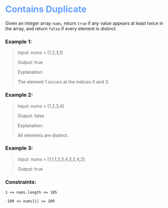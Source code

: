 
# <span style="color: #69a2ff;">Contains Duplicate</span>  

Given an integer array `nums`, return `true` if any value appears at least twice in the array, and return `false` if every element is distinct.

 

### Example 1:

> Input: nums = [1,2,3,1] 
> 
> Output: true
> 
>Explanation:
>
> The element 1 occurs at the indices 0 and 3.

### Example 2:

>Input: nums = [1,2,3,4]
>
>Output: false
>
>Explanation:
>
>All elements are distinct.

### Example 3:

>Input: nums = [1,1,1,3,3,4,3,2,4,2]
>
>Output: true

 

### Constraints:

`1 <= nums.length <= 105`

`-109 <= nums[i] <= 109`
